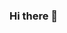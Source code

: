 ### Hi there 👋

<!--<h1 align="center">Olá! Eu sou Vitória Nascimento</h1>
<h3 align="center">Desenvolvedora front-end</h3>

<p align="left"> <img src="https://komarev.com/ghpvc/?username= vivihlopes&label=Profile%20views&color=0e75b6&style=flat" alt="vivihlopes" /> </p> <h3 align="

left">Conecte-se comigo:</h3>
<p align="left">
</p>

< h3 align="left">Idiomas e Ferramentas:</h3>
<p align="left"> <a href="https://www.blender.org/" target="_blank" rel="noreferrer"> <img src="https://download.blender.org/ branding/community/blender_community_badge_white.svg" alt="blender" width="40" height="40"/> </a> <a href="https://www.w3schools.com/cpp/" target=" _blank" rel="noreferrer"> <img src="https://raw.githubusercontent.com/devicons/devicon/master/icons/cplusplus/cplusplus-original.svg" alt="cplusplus" width="40" height ="40"/> </a> <a href="https://www.w3schools.com/cs/" target="_blank" rel="noreferrer"> <img src="https://raw.githubusercontent.com/devicons/devicon/master/icons/csharp/csharp-original.svg" alt="csharp" width="40" height="40"/> </a > <a href="https://www.w3schools.com/css/" target="_blank" rel="noreferrer"> <img src="https://raw.githubusercontent.com/devicons/devicon/master /icons/css3/css3-original-wordmark.svg" alt="css3" width="40" height="40"/> </a> <a href="https://www.w3.org/html /" target="_blank" rel="noreferrer"> <img src="https://raw.githubusercontent.com/devicons/devicon/master/icons/html5/html5-original-wordmark.svg" alt="html5 "largura="40" altura="40"/> </a> <a href="https://developer.mozilla.org/en-US/docs/Web/JavaScript" target="_blank" rel="noreferrer"> <img src="https ://raw.githubusercontent.com/devicons/devicon/master/icons/javascript/javascript-original.svg" alt="javascript" width="40" height="40"/> </a> </p>/p>/p>

<p><img align="left" src="https://github-readme-stats.vercel.app/api/top-langs?username=vivihlopes&show_icons=true&locale=en&layout=compact" alt="vivihlopes" /> </p>

<p> <img align="center" src="https://github-readme-stats.vercel.app/api?username=vivihlopes&show_icons=true&locale=en" alt="vivihlopes" /> </p>

**vivihlopes/vivihlopes** is a ✨ _special_ ✨ repository because its `README.md` (this file) appears on your GitHub profile.

Here are some ideas to get you started

- 🔭 I’m currently working on ...
- 🌱 I’m currently learning ...
- 👯 I’m looking to collaborate on ...
- 🤔 I’m looking for help with ...
- 💬 Ask me about ...
- 📫 How to reach me: ...
- 😄 Pronouns: ...
- ⚡ Fun fact: ...
-->
